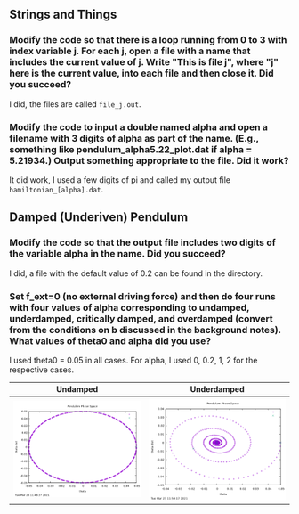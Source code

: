 ## Strings and Things

### Modify the code so that there is a loop running from 0 to 3 with index variable j. For each j, open a file with a name that includes the current value of j. Write "This is file j", where "j" here is the current value, into each file and then close it. Did you succeed?

I did, the files are called `file_j.out`.

### Modify the code to input a double named alpha and open a filename with 3 digits of alpha as part of the name. (E.g., something like pendulum_alpha5.22_plot.dat if alpha = 5.21934.) Output something appropriate to the file. Did it work?

It did work, I used a few digits of pi and called my output file `hamiltonian_[alpha].dat`.

## Damped (Underiven) Pendulum

### Modify the code so that the output file includes two digits of the variable alpha in the name. Did you succeed?

I did, a file with the default value of 0.2 can be found in the directory. 

###  Set f_ext=0 (no external driving force) and then do four runs with four values of alpha corresponding to undamped, underdamped, critically damped, and overdamped (convert from the conditions on b discussed in the background notes). What values of theta0 and alpha did you use?

I used theta0 = 0.05 in all cases. For alpha, I used 0, 0.2, 1, 2 for the respective cases. 

Undamped			|Underdamped
:------------------:|:-----------------:
![](https://github.com/psharma117/PHY480-Computational-Physics/blob/main/session_08/pendulum_00.png)|![](https://github.com/psharma117/PHY480-Computational-Physics/blob/main/session_08/pendulum_02.png)


